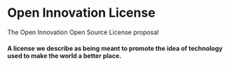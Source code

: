 # Open Innovation License
The Open Innovation Open Source License proposal

#### A license we describe as being meant to promote the idea of technology used to make the world a better place.
